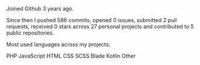 Joined Github 3 years ago.

Since then I pushed 586 commits, opened 0 issues, submitted 2 pull requests, received 0 stars across 27 personal projects and contributed to 5 public repositories.

Most used languages across my projects:

 PHP  JavaScript  HTML  CSS  SCSS  Blade  Kotlin  Other 